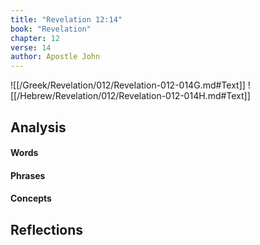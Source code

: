 ```yaml
---
title: "Revelation 12:14"
book: "Revelation"
chapter: 12
verse: 14
author: Apostle John
---
```

![[/Greek/Revelation/012/Revelation-012-014G.md#Text]]
![[/Hebrew/Revelation/012/Revelation-012-014H.md#Text]]

## Analysis

#### Words

#### Phrases

#### Concepts

## Reflections
